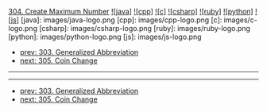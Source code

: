 [304. Create Maximum Number](https://leetcode.com/problems/create-maximum-number/)
[![java]](https://github.com/leetcode-study-group/leetcode-java-solutions/blob/master/304-create-maximum-number.md)
[![cpp]](https://github.com/leetcode-study-group/leetcode-cpp-solutions/blob/master/304-create-maximum-number.md)
[![c]](https://github.com/leetcode-study-group/leetcode-c-solutions/blob/master/304-create-maximum-number.md)
[![csharp]](https://github.com/leetcode-study-group/leetcode-csharp-solutions/blob/master/304-create-maximum-number.md)
[![ruby]](https://github.com/leetcode-study-group/leetcode-ruby-solutions/blob/master/304-create-maximum-number.md)
[![python]](https://github.com/leetcode-study-group/leetcode-python-solutions/blob/master/304-create-maximum-number.md)
[![js]](https://github.com/leetcode-study-group/leetcode-js-solutions/blob/master/304-create-maximum-number.md)
[java]: images/java-logo.png
[cpp]: images/cpp-logo.png
[c]: images/c-logo.png
[csharp]: images/csharp-logo.png
[ruby]: images/ruby-logo.png
[python]: images/python-logo.png
[js]: images/js-logo.png

- [prev: 303. Generalized Abbreviation](303-generalized-abbreviation.md)
- [next: 305. Coin Change](305-coin-change.md)

---


---

- [prev: 303. Generalized Abbreviation](303-generalized-abbreviation.md)
- [next: 305. Coin Change](305-coin-change.md)
